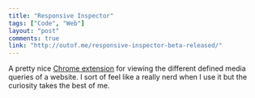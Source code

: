 ```yaml
---
title: "Responsive Inspector"
tags: ["Code", "Web"]
layout: "post"
comments: true
link: "http://outof.me/responsive-inspector-beta-released/"
---
```


A pretty nice [Chrome
extension](https://chrome.google.com/webstore/detail/responsive-inspector-beta/memcdolmmnmnleeiodllgpibdjlkbpim)
for viewing the different defined media queries of a website. I sort of feel
like a really nerd when I use it but the curiosity takes the best of me.
